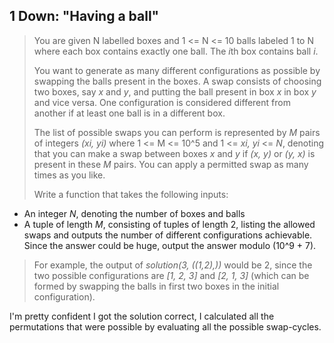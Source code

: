 ## 1 Down: "Having a ball"

> You are given N labelled boxes and 1 <= N <= 10 balls labeled 1 to N where each box contains exactly one ball. The <i>i</i>th box contains ball <i>i</i>.
>
> You want to generate as many different configurations as possible by swapping the balls present in the boxes. A swap consists of choosing two boxes, say <i>x</i> and <i>y</i>, and putting the ball present in box <i>x</i> in box <i>y</i> and vice versa. One configuration is considered different from another if at least one ball is in a different box.
>
> The list of possible swaps you can perform is represented by <i>M</i> pairs of integers <i>(xi, yi)</i> where 1 <= M <= 10^5 and 1 <= <i>xi, yi</i> <= <i>N</i>, denoting that you can make a swap between boxes <i>x</i> and <i>y</i> if <i>(x, y)</i> or <i>(y, x)</i> is present in these <i>M</i> pairs. You can apply a permitted swap as many times as you like.
>
>Write a function that takes the following inputs:
- An integer <i>N</i>, denoting the number of boxes and balls
- A tuple of length <i>M</i>, consisting of tuples of length 2, listing the allowed swaps
and outputs the number of different configurations achievable. Since the answer could be huge, output the answer modulo (10^9 + 7).
>
>For example, the output of <i>solution(3, ((1,2),))</i> would be 2, since the two possible configurations are <i>[1, 2, 3]</i> and <i>[2, 1, 3]</i> (which can be formed by swapping the balls in first two boxes in the initial configuration).

I'm pretty confident I got the solution correct, I calculated all the permutations that were possible by evaluating all the possible swap-cycles.
